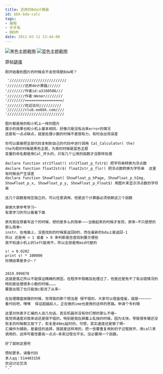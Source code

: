 ```yaml
---
title: 还原的Bda计算器
id: bbk-bda-calc
tags:
- 编程
- 步步高
- BBVM
date: 2011-03-11 13:44:00
---
```



![黑色主题截图](https://github.com/wenerme/wener/raw/master/story/%E6%88%91%E9%82%A3%E4%BA%9B%E6%AD%A5%E6%AD%A5%E9%AB%98%E7%9A%84%E6%95%85%E4%BA%8B/%E8%AE%A1%E7%AE%97%E5%99%A8/Cal.gif)
![蓝色主题截图](https://github.com/wenerme/wener/raw/master/story/%E6%88%91%E9%82%A3%E4%BA%9B%E6%AD%A5%E6%AD%A5%E9%AB%98%E7%9A%84%E6%95%85%E4%BA%8B/%E8%AE%A1%E7%AE%97%E5%99%A8/B_Cal.gif)

原帖[链接](http://club.eebbk.com/bbkbbs/showtopic/255060/1)

<!-- more -->

```
刚开始看到图片的时候会不会觉得是Bda呢？
 
 '//////////////////////////
'////////还原de计算器//////
'////////作者id:a3160586///
'////////作者:Wener////////
'////////=================/
'////////欢迎访问//////////
'////////club.eebbk.com////
'//////////////////////////

图片都是用的和小机上一样的图片
展示的效果也和小机上基本相同，好像只是没有出来error的情况
还是有一点点缺点，就是处理小数的时候不是很有力，有时会出现误差

你可以直接把全部代码复制到自己的代码中进行调用 Cal_Calculator( the)
the为假的时候是黑色主题，为真的时候是蓝色主题
变量的命名都是用Cal_开头的，只有几个公用的函数才没那样处理

declare function str2float!( str2float_p_fstr$) 把字符串转换为浮点数
declare function float2str$( float2str_p_flo!) 把浮点数转换为字符串  这里有时候会产生误差
declare function ShowFloat( ShowFloat_p_hPage, ShowFloat_p_hImg, ShowFloat_p_x, ShowFloat_p_y, ShowFloat_p_Float$) 用图片来显示浮点数的字符串

这几个函数是相互独立的，可以任意调用，但是这个计算器必须依赖这三个函数

谢谢大家参考学习~
有意学习的可以看看下面

原先我在想着写这个的时候，想的是多么的简单~~~当做起来的时候才发现，原来~不只是想的那么简单~
instr，在电脑上，没查找到的时候是返回0的，而在最新的bda上是返回-1
所以 还是用 < 1 或者 > 0 来判断是否查找到要方便些
我不知道小机上的left能用不，所以全部是用mid代替的

s! = 0.0202
print s! * 100000
你猜结果是多少~？


2019.999878
这就是我之所以不能保证精确的原因，在程序中我略加处理过了，但是还是免不了有出错情况的
特别是处理很多小数的时候。。。。
要是出错了也只能按c取消了从来~

在处理键盘按键的时候，觉得我的那个想法是 很不错的，大家可以借鉴借鉴，就是~~~~~~
看代码吧，嘿嘿  保证超越前人，正在做的ime也是用的这样的思路。申请个专利哦

这里对热衷于汇编的人说几句话，其实机器并没有你们想的那么不堪~
我觉得速度对我来说还是很不错的，特别是我在屏幕上乱按的时候，因为太快，导致很多键还没恢复的时候都又按下了，恢复是40ms延时的，可想，其实速度还是够了啊~
汇编作为辅助，是最佳的选择，我就是这样用的，把一些要重复用到的子过程放开，用call来调用的，这样可看性要高一点点~本来过程也不长，没必要用一个函数。

好了就到这里吧

预知更多，请看代码
本人qq：514403150
欢迎讨论交流
^.^
```
